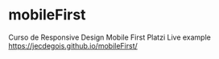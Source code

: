 # mobileFirst
Curso de Responsive Design Mobile First Platzi
Live example https://jecdegois.github.io/mobileFirst/
